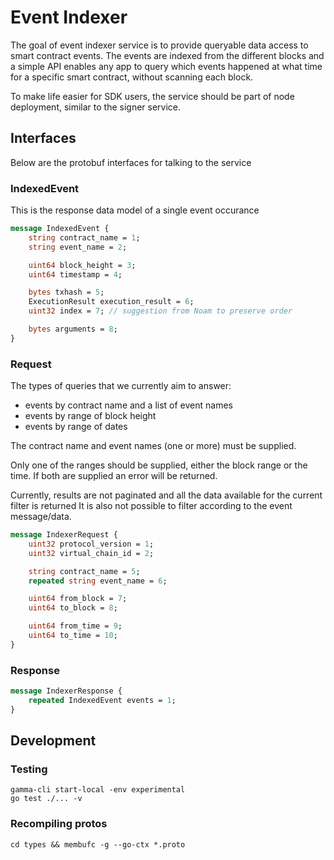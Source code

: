 # Event Indexer

The goal of event indexer service is to provide queryable data access to smart contract events.
The events are indexed from the different blocks and a simple API enables any app to query which events happened at what time for a specific smart contract, without scanning each block.

To make life easier for SDK users, the service should be part of node deployment, similar to the signer service.

## Interfaces

Below are the protobuf interfaces for talking to the service

### IndexedEvent

This is the response data model of a single event occurance

```protobuf
message IndexedEvent {
    string contract_name = 1;
    string event_name = 2;

    uint64 block_height = 3;
    uint64 timestamp = 4;

    bytes txhash = 5;
    ExecutionResult execution_result = 6;
    uint32 index = 7; // suggestion from Noam to preserve order

    bytes arguments = 8;
}
```

### Request

The types of queries that we currently aim to answer:

* events by contract name and a list of event names
* events by range of block height
* events by range of dates

The contract name and event names (one or more) must be supplied.

Only one of the ranges should be supplied, either the block range or the time. If both are supplied an error will be returned. 

Currently, results are not paginated and all the data available for the current filter is returned
It is also not possible to filter according to the event message/data.

```protobuf
message IndexerRequest {
    uint32 protocol_version = 1;
    uint32 virtual_chain_id = 2;

    string contract_name = 5;
    repeated string event_name = 6;

    uint64 from_block = 7;
    uint64 to_block = 8;

    uint64 from_time = 9;
    uint64 to_time = 10;
}

```


### Response

```protobuf
message IndexerResponse {
    repeated IndexedEvent events = 1;
}
```

## Development

### Testing

```
gamma-cli start-local -env experimental
go test ./... -v
```

### Recompiling protos

```
cd types && membufc -g --go-ctx *.proto
```
